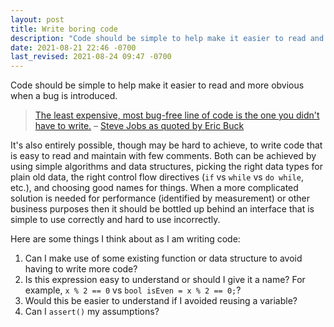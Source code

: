 ```yaml
---
layout: post
title: Write boring code
description: "Code should be simple to help make it easier to read and more obvious when a bug is introduced. Here's a technique I use to come up with boring code."
date: 2021-08-21 22:46 -0700
last_revised: 2021-08-24 09:47 -0700
---
```

Code should be simple to help make it easier to read and more obvious when a bug is introduced.

> <a href="https://youtu.be/QhhFQ-3w5tE?t=1496" target="_blank" rel="noreferrer noopener" title="Link to Steve's direct quote">The least expensive, most bug-free line of code is the one you didn't have to write.</a> – <a href="https://www.informit.com/articles/article.aspx?p=1353402" target="_blank" rel="noreferrer noopener">Steve Jobs as quoted by Eric Buck</a>

It's also entirely possible, though may be hard to achieve, to write code that is easy to read and maintain with few comments. Both can be achieved by using simple algorithms and data structures, picking the right data types for plain old data, the right control flow directives (`if` vs `while` vs `do while`, etc.), and choosing good names for things. When a more complicated solution is needed for performance (identified by measurement) or other business purposes then it should be bottled up behind an interface that is simple to use correctly and hard to use incorrectly.

Here are some things I think about as I am writing code:

1. Can I make use of some existing function or data structure to avoid having to write more code?
3. Is this expression easy to understand or should I give it a name? For example, `x % 2 == 0` vs `bool isEven = x % 2 == 0;`?
4. Would this be easier to understand if I avoided reusing a variable?
7. Can I `assert()` my assumptions?


